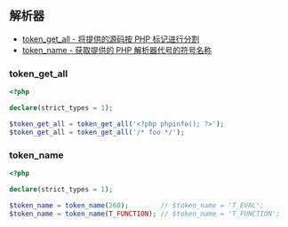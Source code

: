 ## 解析器

* [token_get_all - 将提供的源码按 PHP 标记进行分割](#tokengetall)
* [token_name - 获取提供的 PHP 解析器代号的符号名称](#tokenname)

### token_get_all

```php
<?php

declare(strict_types = 1);

$token_get_all = token_get_all('<?php phpinfo(); ?>');
$token_get_all = token_get_all('/* foo */');

```

### token_name

```php
<?php

declare(strict_types = 1);

$token_name = token_name(260);        // $token_name = 'T_EVAL';
$token_name = token_name(T_FUNCTION); // $token_name = 'T_FUNCTION';

```

